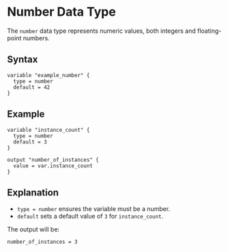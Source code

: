 # Number Data Type

The `number` data type represents numeric values, both integers and floating-point numbers.

## Syntax

```hcl
variable "example_number" {
  type = number
  default = 42
}
```

## Example

```hcl
variable "instance_count" {
  type = number
  default = 3
}

output "number_of_instances" {
  value = var.instance_count
}
```

## Explanation

- `type = number` ensures the variable must be a number.
- `default` sets a default value of `3` for `instance_count`.

The output will be:

```hcl
number_of_instances = 3
```
```